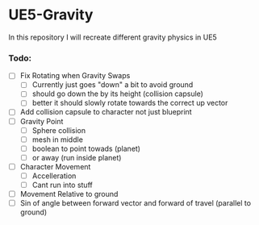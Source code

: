# UE5-Gravity
In this repository I will recreate different gravity physics in UE5


### Todo:

 - [ ] Fix Rotating when Gravity Swaps
   - [ ] Currently just goes "down" a bit to avoid ground
   - [ ] should go down the by its height (collision capsule)
   - [ ] better it should slowly rotate towards the correct up vector
 - [ ] Add collision capsule to character not just blueprint
 - [ ] Gravity Point
   - [ ] Sphere collision
   - [ ] mesh in middle
   - [ ] boolean to point towads (planet)
   - [ ] or away (run inside planet)
 - [ ] Character Movement
   - [ ] Accelleration
   - [ ] Cant run into stuff
 - [ ] Movement Relative to ground
  - [ ] Sin of angle between forward vector and forward of travel (parallel to ground)
